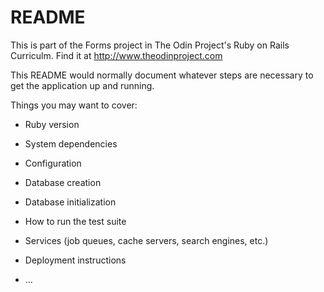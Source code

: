 # README

This is part of the Forms project in The Odin Project's Ruby on Rails Curriculm. Find
it at http://www.theodinproject.com


This README would normally document whatever steps are necessary to get the
application up and running.

Things you may want to cover:

* Ruby version

* System dependencies

* Configuration

* Database creation

* Database initialization

* How to run the test suite

* Services (job queues, cache servers, search engines, etc.)

* Deployment instructions

* ...
